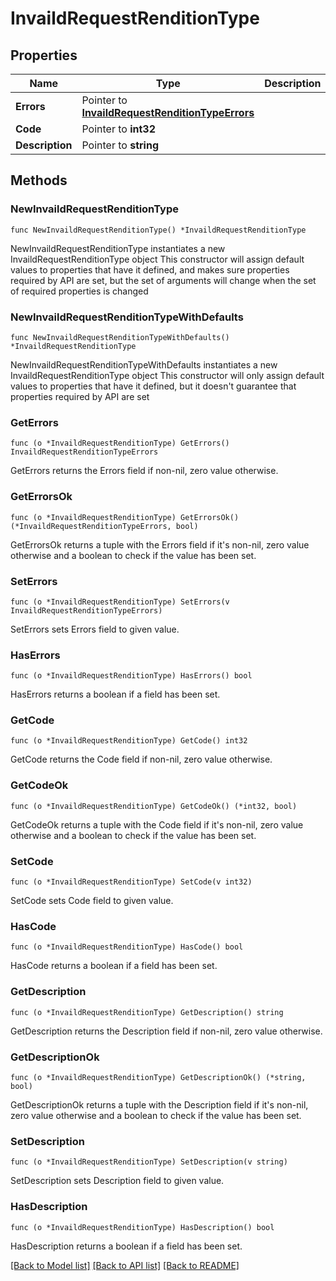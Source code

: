 # InvaildRequestRenditionType

## Properties

Name | Type | Description | Notes
------------ | ------------- | ------------- | -------------
**Errors** | Pointer to [**InvaildRequestRenditionTypeErrors**](InvaildRequestRenditionTypeErrors.md) |  | [optional] 
**Code** | Pointer to **int32** |  | [optional] 
**Description** | Pointer to **string** |  | [optional] 

## Methods

### NewInvaildRequestRenditionType

`func NewInvaildRequestRenditionType() *InvaildRequestRenditionType`

NewInvaildRequestRenditionType instantiates a new InvaildRequestRenditionType object
This constructor will assign default values to properties that have it defined,
and makes sure properties required by API are set, but the set of arguments
will change when the set of required properties is changed

### NewInvaildRequestRenditionTypeWithDefaults

`func NewInvaildRequestRenditionTypeWithDefaults() *InvaildRequestRenditionType`

NewInvaildRequestRenditionTypeWithDefaults instantiates a new InvaildRequestRenditionType object
This constructor will only assign default values to properties that have it defined,
but it doesn't guarantee that properties required by API are set

### GetErrors

`func (o *InvaildRequestRenditionType) GetErrors() InvaildRequestRenditionTypeErrors`

GetErrors returns the Errors field if non-nil, zero value otherwise.

### GetErrorsOk

`func (o *InvaildRequestRenditionType) GetErrorsOk() (*InvaildRequestRenditionTypeErrors, bool)`

GetErrorsOk returns a tuple with the Errors field if it's non-nil, zero value otherwise
and a boolean to check if the value has been set.

### SetErrors

`func (o *InvaildRequestRenditionType) SetErrors(v InvaildRequestRenditionTypeErrors)`

SetErrors sets Errors field to given value.

### HasErrors

`func (o *InvaildRequestRenditionType) HasErrors() bool`

HasErrors returns a boolean if a field has been set.

### GetCode

`func (o *InvaildRequestRenditionType) GetCode() int32`

GetCode returns the Code field if non-nil, zero value otherwise.

### GetCodeOk

`func (o *InvaildRequestRenditionType) GetCodeOk() (*int32, bool)`

GetCodeOk returns a tuple with the Code field if it's non-nil, zero value otherwise
and a boolean to check if the value has been set.

### SetCode

`func (o *InvaildRequestRenditionType) SetCode(v int32)`

SetCode sets Code field to given value.

### HasCode

`func (o *InvaildRequestRenditionType) HasCode() bool`

HasCode returns a boolean if a field has been set.

### GetDescription

`func (o *InvaildRequestRenditionType) GetDescription() string`

GetDescription returns the Description field if non-nil, zero value otherwise.

### GetDescriptionOk

`func (o *InvaildRequestRenditionType) GetDescriptionOk() (*string, bool)`

GetDescriptionOk returns a tuple with the Description field if it's non-nil, zero value otherwise
and a boolean to check if the value has been set.

### SetDescription

`func (o *InvaildRequestRenditionType) SetDescription(v string)`

SetDescription sets Description field to given value.

### HasDescription

`func (o *InvaildRequestRenditionType) HasDescription() bool`

HasDescription returns a boolean if a field has been set.


[[Back to Model list]](../README.md#documentation-for-models) [[Back to API list]](../README.md#documentation-for-api-endpoints) [[Back to README]](../README.md)



